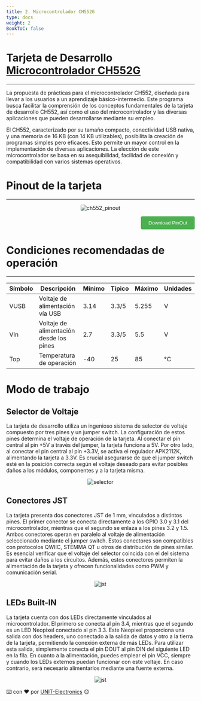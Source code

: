 ```yaml
---
title: 2. Microcontrolador CH552G
type: docs
weight: 2
BookToC: false
---
```

# Tarjeta de Desarrollo [Microcontrolador CH552G]()
---
La propuesta de prácticas para el microcontrolador CH552, diseñada para llevar a los usuarios a un aprendizaje básico-intermedio. Este programa busca facilitar la comprensión de los conceptos fundamentales de la tarjeta de desarrollo CH552, así como el uso del microcontrolador y las diversas aplicaciones que pueden desarrollarse mediante su empleo.

El CH552, caracterizado por su tamaño compacto, conectividad USB nativa, y una memoria de 16 KB (con 14 KB utilizables), posibilita la creación de programas simples pero eficaces. Esto permite un mayor control en la implementación de diversas aplicaciones. La elección de este microcontrolador se basa en su asequibilidad, facilidad de conexión y compatibilidad con varios sistemas operativos.

# Pinout de la tarjeta
---
<p align="center">
    <img src="/docs/2-Microcontrolador_ch552/images/ch552_pinout.jpg" alt="ch552_pinout">
</p>
<div style="text-align: right;">
    <a href="/docs/2-Microcontrolador_ch552/images/ch552_pinout.jpg" download="PinOut_CH552.jpg">
        <button style="background-color: #4CAF50; color: white; padding: 10px 20px; border: none; border-radius: 4px; cursor: pointer;">
            Download PinOut
        </button>
    </a>
</div>

# Condiciones recomendadas de operación
---


| Símbolo | Descripción                              | Mínimo | Típico | Máximo | Unidades |
|---------|------------------------------------------|--------|--------|--------|----------|
| VUSB    | Voltaje de alimentación vía USB           | 3.14   | 3.3/5  | 5.255  | V        |
| VIn     | Voltaje de alimentación desde los pines   | 2.7    | 3.3/5  | 5.5    | V        |
| Top     | Temperatura de operación                  | -40    | 25     | 85     | °C       |

# Modo de trabajo 

## Selector de Voltaje

La tarjeta de desarrollo utiliza un ingenioso sistema de selector de voltaje compuesto por tres pines y un jumper switch. La configuración de estos pines determina el voltaje de operación de la tarjeta. Al conectar el pin central al pin +5V a través del jumper, la tarjeta funciona a 5V. Por otro lado, al conectar el pin central al pin +3.3V, se activa el regulador APK2112K, alimentando la tarjeta a 3.3V. Es crucial asegurarse de que el jumper switch esté en la posición correcta según el voltaje deseado para evitar posibles daños a los módulos, componentes y a la tarjeta misma.
<p align="center">
    <img src="/docs/2-Microcontrolador_ch552/images/selector.png" alt="selector">
</p>


## Conectores JST

La tarjeta presenta dos conectores JST de 1 mm, vinculados a distintos pines. El primer conector se conecta directamente a los GPIO 3.0 y 3.1 del microcontrolador, mientras que el segundo se enlaza a los pines 3.2 y 1.5. Ambos conectores operan en paralelo al voltaje de alimentación seleccionado mediante el jumper switch. Estos conectores son compatibles con protocolos QWIIC, STEMMA QT u otros de distribución de pines similar. Es esencial verificar que el voltaje del selector coincida con el del sistema para evitar daños a los circuitos. Además, estos conectores permiten la alimentación de la tarjeta y ofrecen funcionalidades como PWM y comunicación serial.
<p align="center">
    <img src="/docs/2-Microcontrolador_ch552/images/jst.png" alt="jst">
</p>

## LEDs Built-IN

La tarjeta cuenta con dos LEDs directamente vinculados al microcontrolador. El primero se conecta al pin 3.4, mientras que el segundo es un LED Neopixel conectado al pin 3.3. Este Neopixel proporciona una salida con dos headers, uno conectado a la salida de datos y otro a la tierra de la tarjeta, permitiendo la conexión externa de más LEDs. Para utilizar esta salida, simplemente conecta el pin DOUT al pin DIN del siguiente LED en la fila. En cuanto a la alimentación, puedes emplear el pin VCC, siempre y cuando los LEDs externos puedan funcionar con este voltaje. En caso contrario, será necesario alimentarlos mediante una fuente externa.

<p align="center">
    <img src="/docs/2-Microcontrolador_ch552/images/neopixel.png" alt="jst">
</p>

<!-- # Continua con el curso [](/) -->


⌨️ con ❤️ por [UNIT-Electronics](https://github.com/UNIT-Electronics) 😊